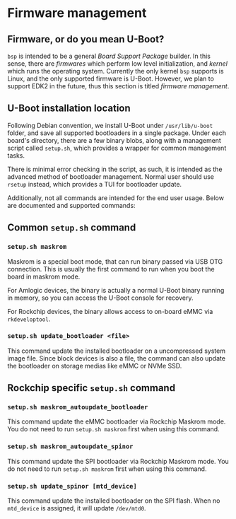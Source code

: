 # Firmware management

## Firmware, or do you mean U-Boot?

`bsp` is intended to be a general *Board Support Package* builder. In this sense, there are *firmwares* which perform low level initialization, and *kernel* which runs the operating system. Currently the only kernel `bsp` supports is Linux, and the only supported firmware is U-Boot. However, we plan to support EDK2 in the future, thus this section is titled *firmware management*.

## U-Boot installation location

Following Debian convention, we install U-Boot under `/usr/lib/u-boot` folder, and save all supported bootloaders in a single package. Under each board's directory, there are a few binary blobs, along with a management script called `setup.sh`, which provides a wrapper for common management tasks.

There is minimal error checking in the script, as such, it is intended as the advanced method of bootloader management. Normal user should use `rsetup` instead, which provides a TUI for bootloader update.

Additionally, not all commands are intended for the end user usage. Below are documented and supported commands:

## Common `setup.sh` command

### `setup.sh maskrom`

Maskrom is a special boot mode, that can run binary passed via USB OTG connection. This is usually the first command to run when you boot the board in maskrom mode.

For Amlogic devices, the binary is actually a normal U-Boot binary running in memory, so you can access the U-Boot console for recovery.

For Rockchip devices, the binary allows access to on-board eMMC via `rkdeveloptool`.

### `setup.sh update_bootloader <file>`

This command update the installed bootloader on a uncompressed system image file. Since block devices is also a file, the command can also update the bootloader on storage medias like eMMC or NVMe SSD.

## Rockchip specific `setup.sh` command

### `setup.sh maskrom_autoupdate_bootloader`

This command update the eMMC bootloader via Rockchip Maskrom mode. You do not need to run `setup.sh maskrom` first when using this command.

### `setup.sh maskrom_autoupdate_spinor`

This command update the SPI bootloader via Rockchip Maskrom mode. You do not need to run `setup.sh maskrom` first when using this command.

### `setup.sh update_spinor [mtd_device]`

This command update the installed bootloader on the SPI flash. When no `mtd_device` is assigned, it will update `/dev/mtd0`.
